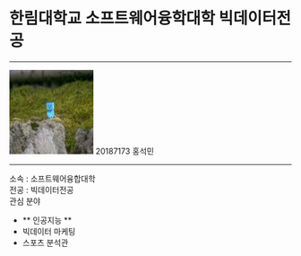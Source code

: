 # 한림대학교 소프트웨어융학대학 빅데이터전공
---
<img src = git_image.jpg height=150 width=150>
20187173 홍석민

---
소속 : 소프트웨어융합대학   
전공 : 빅데이터전공   
관심 분야      
* ** 인공지능 **
* 빅데이터 마케팅
* 스포츠 분석관

